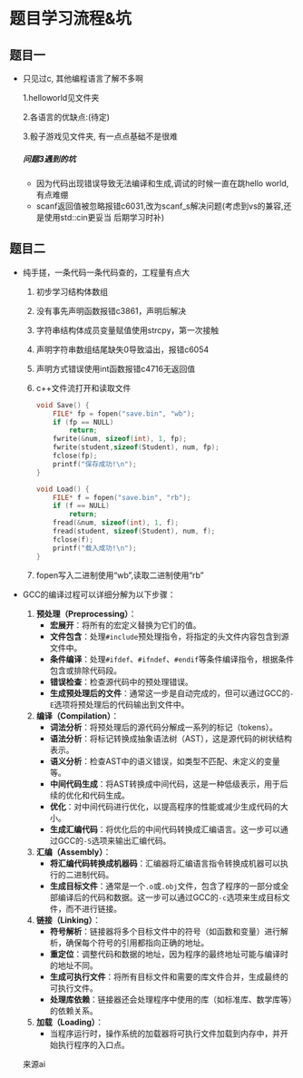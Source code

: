 # 题目学习流程&坑

## 题目一

- 只见过c,  其他编程语言了解不多啊

	1.helloworld见文件夹

	2.各语言的优缺点:(待定)

	3.骰子游戏见文件夹,  有一点点基础不是很难

	##### 问题3遇到的坑
	
	- 因为代码出现错误导致无法编译和生成,调试的时候一直在跳hello world,有点难绷
	- scanf返回值被忽略报错c6031,改为scanf_s解决问题(考虑到vs的兼容,还是使用std::cin更妥当 后期学习时补)

## 题目二

- 纯手搓，一条代码一条代码查的，工程量有点大
	1. 初步学习结构体数组
	
	2. 没有事先声明函数报错c3861，声明后解决
	
	3. 字符串结构体成员变量赋值使用strcpy，第一次接触
	
	4. 声明字符串数组结尾缺失0导致溢出，报错c6054
	
	5. 声明方式错误使用int函数报错c4716无返回值
	
	6. c++文件流打开和读取文件
	
		```c
		void Save() {
		    FILE* fp = fopen("save.bin", "wb");
		    if (fp == NULL)
		        return;
		    fwrite(&num, sizeof(int), 1, fp);
		    fwrite(student,sizeof(Student), num, fp);
		    fclose(fp);
		    printf("保存成功!\n");
		}
		
		void Load() {
		    FILE* f = fopen("save.bin", "rb");
		    if (f == NULL)
		        return;
		    fread(&num, sizeof(int), 1, f);
		    fread(student, sizeof(Student), num, f);
		    fclose(f);
		    printf("载入成功!\n");
		}
		```
	
		
	
	7. fopen写入二进制使用“wb”,读取二进制使用“rb”

- GCC的编译过程可以详细分解为以下步骤：

	1. **预处理（Preprocessing）**：
		- **宏展开**：将所有的宏定义替换为它们的值。
		- **文件包含**：处理`#include`预处理指令，将指定的头文件内容包含到源文件中。
		- **条件编译**：处理`#ifdef`、`#ifndef`、`#endif`等条件编译指令，根据条件包含或排除代码段。
		- **错误检查**：检查源代码中的预处理错误。
		- **生成预处理后的文件**：通常这一步是自动完成的，但可以通过GCC的`-E`选项将预处理后的代码输出到文件中。
	2. **编译（Compilation）**：
		- **词法分析**：将预处理后的源代码分解成一系列的标记（tokens）。
		- **语法分析**：将标记转换成抽象语法树（AST），这是源代码的树状结构表示。
		- **语义分析**：检查AST中的语义错误，如类型不匹配、未定义的变量等。
		- **中间代码生成**：将AST转换成中间代码，这是一种低级表示，用于后续的优化和代码生成。
		- **优化**：对中间代码进行优化，以提高程序的性能或减少生成代码的大小。
		- **生成汇编代码**：将优化后的中间代码转换成汇编语言。这一步可以通过GCC的`-S`选项来输出汇编代码。
	3. **汇编（Assembly）**：
		- **将汇编代码转换成机器码**：汇编器将汇编语言指令转换成机器可以执行的二进制代码。
		- **生成目标文件**：通常是一个`.o`或`.obj`文件，包含了程序的一部分或全部编译后的代码和数据。这一步可以通过GCC的`-c`选项来生成目标文件，而不进行链接。
	4. **链接（Linking）**：
		- **符号解析**：链接器将多个目标文件中的符号（如函数和变量）进行解析，确保每个符号的引用都指向正确的地址。
		- **重定位**：调整代码和数据的地址，因为程序的最终地址可能与编译时的地址不同。
		- **生成可执行文件**：将所有目标文件和需要的库文件合并，生成最终的可执行文件。
		- **处理库依赖**：链接器还会处理程序中使用的库（如标准库、数学库等）的依赖关系。
	5. **加载（Loading）**：
		- 当程序运行时，操作系统的加载器将可执行文件加载到内存中，并开始执行程序的入口点。

	来源ai
